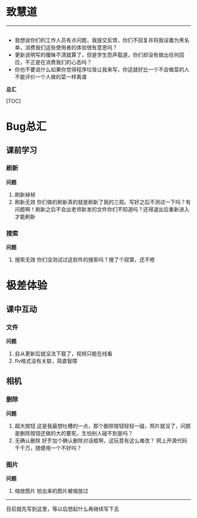 # 致慧道

---

<img alt="" src="https://gimg2.baidu.com/image_search/src=http%3A%2F%2Fb-ssl.duitang.com%2Fuploads%2Fitem%2F201612%2F10%2F20161210234629_8zvRy.thumb.400_0.jpeg&amp;refer=http%3A%2F%2Fb-ssl.duitang.com&amp;app=2002&amp;size=f9999,10000&amp;q=a80&amp;n=0&amp;g=0n&amp;fmt=jpeg?sec=1619944306&amp;t=a87b1b09570113de3f60cd95616e111d"/>

+ 我想说你们的工作人员有点问题，我提交反馈，你们不回复并将我设置为黑名单，消费我们这些使用者的体验很有意思吗？
+ 更新说明写的暧昧不清就算了，但是学生怨声载道，你们却没有做出任何回应，不正是在消费我们的心态吗？
+ 你也不要说什么如果你觉得程序垃圾让我来写，你这就好比一个不会做菜的人不能评价一个人做的菜一样离谱

**总汇**

[TOC]

# Bug总汇

## 课前学习

### 刷新

**问题**
1. 刷新掉帧
2. 刷新无效
你们做的刷新真的就是刷新了我的三观。写好之后不测试一下吗？有问题啊！刷新之后不会出老师新发的文件你们不知道吗？还得退出后重新进入才能刷新
<img alt="" src="https://gimg2.baidu.com/image_search/src=http%3A%2F%2Fpic.greenxf.com%2Fphoneico%2F2018-9%2F2018928149346152.png&amp;refer=http%3A%2F%2Fpic.greenxf.com&amp;app=2002&amp;size=f9999,10000&amp;q=a80&amp;n=0&amp;g=0n&amp;fmt=jpeg?sec=1619945341&amp;t=ea2eb4d46aa28be6f5bcde84c3fc0ebf"/></p>

### 搜索

**问题**
1. 搜索无效
你们没测试过这软件的搜索吗？搜了个寂寞，还不修
<img alt="" src="https://gimg2.baidu.com/image_search/src=http%3A%2F%2Fpic.17qq.com%2Fuploads%2Fclogmkohdv.jpeg&amp;refer=http%3A%2F%2Fpic.17qq.com&amp;app=2002&amp;size=f9999,10000&amp;q=a80&amp;n=0&amp;g=0n&amp;fmt=jpeg?sec=1619945579&amp;t=65b33ca3dc2211a673b3a86879b8b501"/></p>

# 极差体验

## 课中互动

### 文件

**问题**
1. 自从更新后就没法下载了，视频只能在线看
2. flv格式没有关联，简直智障
<img alt="" src="https://ss3.bdstatic.com/70cFv8Sh_Q1YnxGkpoWK1HF6hhy/it/u=2004328010,1923990007&amp;fm=26&amp;gp=0.jpg"/></li></ol>

## 相机

### 删除

**问题**
1. 超大按钮
这是我最想吐槽的一点，那个删除按钮轻轻一碰，照片就没了，问题是删除按钮还做的大的要死，生怕别人碰不到是吗？
2. 无确认删除
好歹加个确认删除对话框啊，这玩意有这么难改？
网上开源代码千千万，随便用一个不好吗？

### 图片

**问题**
1. 缩放图片
拍出来的图片被缩放过

---

目前就先写到这里，等以后想起什么再继续写下去